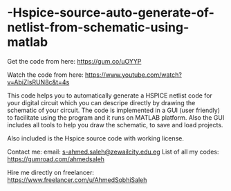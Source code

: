 # -Hspice-source-auto-generate-of-netlist-from-schematic-using-matlab
 
Get the code from here: 
https://gum.co/uOYYP
 
Watch the code from here: 
https://www.youtube.com/watch?v=AbiZIsRUN8c&t=4s

This code helps you to automatically generate a HSPICE netlist code for your digital circuit which you can descripe directly by drawing the schematic of your circuit.
The code is implemented in a GUI (user friendly) to facilitate using the program and it runs on MATLAB platform. Also the GUI includes all tools to help you draw the schematic, to save and load projects.

Also included is the Hspice source code with working license.

Contact me: 
email: s-ahmed.saleh@zewailcity.edu.eg 
List of all my codes: https://gumroad.com/ahmedsaleh
 
Hire me directly on freelancer: 
https://www.freelancer.com/u/AhmedSobhiSaleh 
